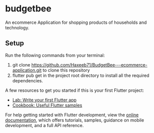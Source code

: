 # budgetbee

An ecommerce Application for shopping products of households and technology.

## Setup

Run the following commands from your terminal:
1. git clone https://github.com/Haxeeb71/BudgetBee---ecommerce-application.git to clone this repository
2. flutter pub get in the project root directory to install all the required dependencies.


A few resources to get you started if this is your first Flutter project:

- [Lab: Write your first Flutter app](https://docs.flutter.dev/get-started/codelab)
- [Cookbook: Useful Flutter samples](https://docs.flutter.dev/cookbook)

For help getting started with Flutter development, view the
[online documentation](https://docs.flutter.dev/), which offers tutorials,
samples, guidance on mobile development, and a full API reference.

